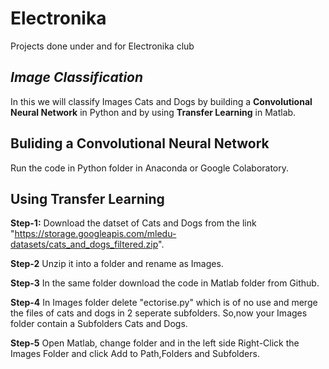 # Electronika
Projects done under and for Electronika club

## **_Image Classification_**
In this we will classify Images Cats and Dogs by building a **Convolutional Neural Network** in Python and by using **Transfer Learning** in Matlab.

## Buliding a Convolutional Neural Network
Run the code in Python folder in Anaconda or Google Colaboratory.

## Using Transfer Learning
**Step-1:** Download the datset of Cats and Dogs from the link "https://storage.googleapis.com/mledu-datasets/cats_and_dogs_filtered.zip".

**Step-2** Unzip it into a folder and rename as Images.

**Step-3** In the same folder download the code in Matlab folder from Github.

**Step-4** In Images folder delete "ectorise.py" which is of no use and merge the files of cats and dogs in 2 seperate subfolders. So,now your Images folder contain a Subfolders Cats and Dogs.

**Step-5** Open Matlab, change folder and in the left side Right-Click the Images Folder and click Add to Path,Folders and Subfolders.
